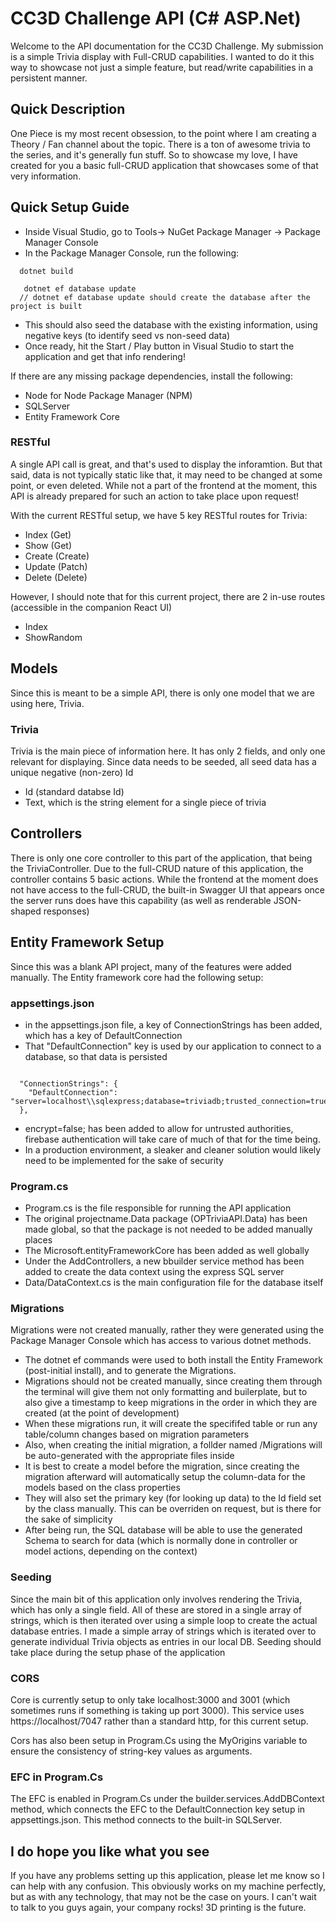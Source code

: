 # CC3D Challenge API (C# ASP.Net)
Welcome to the API documentation for the CC3D Challenge.  My submission is a simple Trivia display with Full-CRUD capabilities.  I wanted to do it this way to showcase not just a simple feature, but read/write capabilities in a persistent manner.

## Quick Description
One Piece is my most recent obsession, to the point where I am creating a Theory / Fan channel about the topic.  There is a ton of awesome trivia to the series, and it's generally fun stuff.  So to showcase my love, I have created for you a basic full-CRUD application that showcases some of that very information.

## Quick Setup Guide
* Inside Visual Studio, go to Tools-> NuGet Package Manager -> Package Manager Console
* In the Package Manager Console, run the following:
```
  dotnet build

   dotnet ef database update 
  // dotnet ef database update should create the database after the project is built

```
* This should also seed the database with the existing information, using negative keys (to identify seed vs non-seed data)
* Once ready, hit the Start / Play button in Visual Studio to start the application and get that info rendering!

If there are any missing package dependencies, install the following:
* Node for Node Package Manager (NPM)
* SQLServer
* Entity Framework Core

### RESTful
A single API call is great, and that's used to display the inforamtion.  But that said, data is not typically static like that, it may need to be changed at some point, or even deleted.  While not a part of the frontend at the moment, this API is already prepared for such an action to take place upon request!

With the current RESTful setup, we have 5 key RESTful routes for Trivia:
* Index (Get)
* Show (Get)
* Create (Create)
* Update (Patch)
* Delete (Delete)

However, I should note that for this current project, there are 2 in-use routes (accessible in the companion React UI)
* Index
* ShowRandom

## Models
Since this is meant to be a simple API, there is only one model that we are using here, Trivia.


### Trivia
Trivia is the main piece of information here.  It has only 2 fields, and only one relevant for displaying.  Since data needs to be seeded, all seed data has a unique negative (non-zero) Id

* Id (standard databse Id)
* Text, which is the string element for a single piece of trivia


## Controllers
There is only one core controller to this part of the application, that being the TriviaController.  Due to the full-CRUD nature of this application, the controller contains 5 basic actions.  While the frontend at the moment does not have access to the full-CRUD, the built-in Swagger UI that appears once the server runs does have this capability (as well as renderable JSON-shaped responses)

## Entity Framework Setup
Since this was a blank API project, many of the features were added manually.  The Entity framework core had the following setup:

### appsettings.json
* in the appsettings.json file, a key of ConnectionStrings has been added, which has a key of DefaultConnection
* That "DefaultConnection" key is used by our application to connect to a database, so that data is persisted

```

  "ConnectionStrings": {
    "DefaultConnection": "server=localhost\\sqlexpress;database=triviadb;trusted_connection=true;encrypt=false;"
  },

```
* encrypt=false; has been added to allow for untrusted authorities, firebase authentication will take care of much of that for the time being.
* In a production environment, a sleaker and cleaner solution would likely need to be implemented for the sake of security

### Program.cs
* Program.cs is the file responsible for running the API application
* The original projectname.Data package (OPTriviaAPI.Data) has been made global, so that the package is not needed to be added manually places
* The Microsoft.entityFrameworkCore has been added as well globally
* Under the AddControllers, a new bbuilder service method has been added to create the data context using the express SQL server
* Data/DataContext.cs is the main configuration file for the database itself

### Migrations
Migrations were not created manually, rather they were generated using the Package Manager Console which has access to various dotnet methods.

* The dotnet ef commands were used to both install the Entity Framework (post-initial install), and to generate the Migrations.
* Migrations should not be created manually, since creating them through the terminal will give them not only formatting and builerplate, but to also give a timestamp to keep migrations in the order in which they are created (at the point of development)
* When these migrations run, it will create the specififed table or run any table/column changes based on migration parameters
* Also, when creating the initial migration, a follder named /Migrations will be auto-generated with the appropriate files inside
* It is best to create a model before the migration, since creating the migration afterward will automatically setup the column-data for the models based on the class properties
* They will also set the primary key (for looking up data) to the Id field set by the class manually.  This can be overriden on request, but is there for the sake of simplicity
* After being run, the SQL database will be able to use the generated Schema to search for data (which is normally done in controller or model actions, depending on the context)

### Seeding
Since the main bit of this application only involves rendering the Trivia, which has only a single field.  All of these are stored in a single array of strings, which is then iterated over using a simple loop to create the actual database entries.  I made a simple array of strings which is iterated over to generate individual Trivia objects as entries in our local DB.  Seeding should take place during the setup phase of the application

### CORS
Core is currently setup to only take localhost:3000 and 3001 (which sometimes runs if something is taking up port 3000).  This service uses https://localhost/7047 rather than a standard http, for this current setup.

Cors has also been setup in Program.Cs using the MyOrigins variable to ensure the consistency of string-key values as arguments.


### EFC in Program.Cs
The EFC is enabled in Program.Cs under the builder.services.AddDBContext method, which connects the EFC to the DefaultConnection key setup in appsettings.json.  This method connects to the built-in SQLServer.


## I do hope you like what you see
If you have any problems setting up this application, please let me know so I can help with any confusion.  This obviously works on my machine perfectly, but as with any technology, that may not be the case on yours.  I can't wait to talk to you guys again, your company rocks!  3D printing is the future.